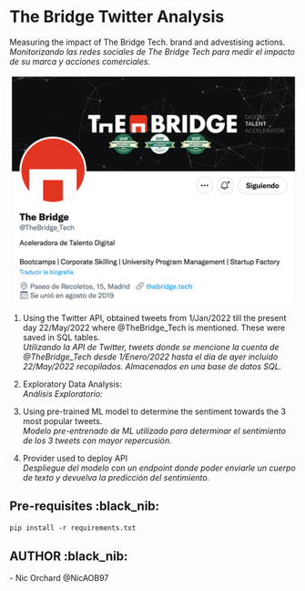 # The Bridge Twitter Analysis

Measuring the impact of The Bridge Tech. brand and advestising actions. <br>
<em>Monitorizando las redes sociales de The Bridge Tech para medir el impacto de su marca y acciones comerciales.</em> 

![The Bridge Tech Twitter Account](./src/images/TheBridgeTechTwitter.png?raw=true "The Bridge Tech Twitter Account") 

1. Using the Twitter API, obtained tweets from 1/Jan/2022 till the present day 22/May/2022 where @TheBridge_Tech is mentioned. These were saved in SQL tables. <br> <em>Utilizando la API de Twitter, tweets donde se mencione la cuenta de @TheBridge_Tech desde 1/Enero/2022 hasta el día de ayer incluído 22/May/2022 recopilados. Almacenados en una base de datos SQL.</em>

2. Exploratory Data Analysis:  <br> <em>Análisis Exploratorio: </em>

3. Using pre-trained ML model to determine the sentiment towards the 3 most popular tweets.  <br> <em>Modelo pre-entrenado de ML utilizado para determinar el sentimiento de los 3 tweets con mayor repercusión. </em>

4. Provider used to deploy API  <br> <em>Despliegue del modelo con un endpoint donde poder enviarle un cuerpo de texto y devuelva la predicción del sentimiento.</em>
  
<h2>Pre-requisites :black_nib: </h2>

```
pip install -r requirements.txt 
```

<h2>AUTHOR :black_nib: </h2>
- Nic Orchard @NicAOB97
